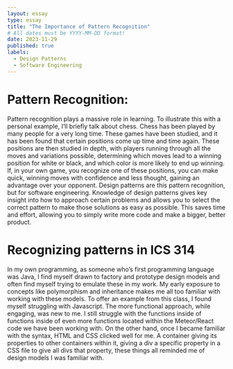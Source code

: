```yaml
---
layout: essay
type: essay
title: "The Importance of Pattern Recognition"
# All dates must be YYYY-MM-DD format!
date: 2023-11-29
published: true
labels:
  - Design Patterns
  - Software Engineering
---
```

# Pattern Recognition:

Pattern recognition plays a massive role in learning. To illustrate this with a personal example, I’ll briefly talk about chess. Chess has been played by many people for a very long time. These games have been studied, and it has been found that certain positions come up time and time again. These positions are then studied in depth, with players running through all the moves and variations possible, determining which moves lead to a winning position for white or black, and which color is more likely to end up winning. If, in your own game, you recognize one of these positions, you can make quick, winning moves with confidence and less thought, gaining an advantage over your opponent. Design patterns are this pattern recognition, but for software engineering. Knowledge of design patterns gives key insight into how to approach certain problems and allows you to select the correct pattern to make those solutions as easy as possible. This saves time and effort, allowing you to simply write more code and make a bigger, better product. 

# Recognizing patterns in ICS 314


In my own programming, as someone who’s first programming language was Java, I find myself drawn to factory and prototype design models and often find myself trying to emulate these in my work. My early exposure to concepts like polymorphism and inheritance makes me all too familiar with working with these models. To offer an example from this class, I found myself struggling with Javascript. The more functional approach, while engaging, was new to me. I still struggle with the functions inside of functions inside of even more functions located within the Meteor/React code we have been working with. On the other hand, once I became familiar with the syntax, HTML and CSS clicked well for me. A container giving its properties to other containers within it, giving a div a specific property in a CSS file to give all divs that property, these things all reminded me of design models I was familiar with. 



